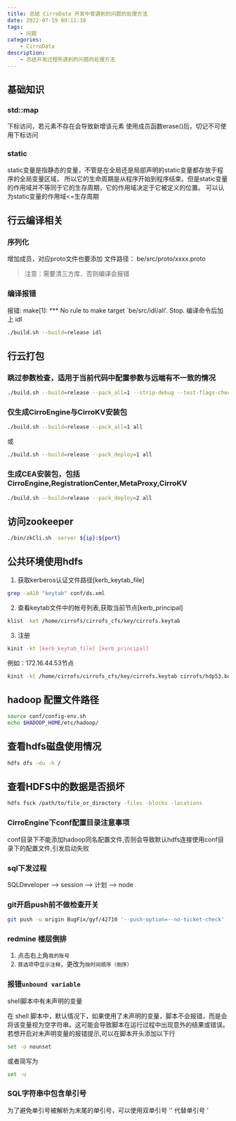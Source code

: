 ```yaml
---
title: 总结 CirroData 开发中曾遇到的问题的处理方法
date: 2022-07-19 09:11:18
tags:
    - 问题
categories:
    - CirroData
description:
    - 总结开发过程所遇到的问题的处理方法
---
```


## 基础知识

### std::map

下标访问，若元素不存在会导致新增该元素
使用成员函数erase()后，切记不可使用下标访问

### static

static变量是指静态的变量，不管是在全局还是局部声明的static变量都存放于程序的全局变量区域，
所以它的生命周期是从程序开始到程序结束。但是static变量的作用域并不等同于它的生存周期，它的作用域决定于它被定义的位置。
可以认为static变量的作用域<=生存周期

## 行云编译相关

### 序列化

增加成员，对应proto文件也要添加
文件路径： be/src/proto/xxxx.proto
> 注意：需要清三方库，否则编译会报错

### 编译报错

报错: make[1]: *** No rule to make target `be/src/idl/all'. Stop.
编译命令后加上 idl
``` bash
./build.sh --build=release idl
```

## 行云打包

### 跳过参数检查，适用于当前代码中配置参数与远端有不一致的情况

``` bash
./build.sh --build=release --pack_all=1 --strip-debug --test-flags-checking all
```

### 仅生成CirroEngine与CirroKV安装包

``` bash
./build.sh --build=release --pack_all=1 all
```

或

``` bash
./build.sh --build=release --pack_deploy=1 all
```

### 生成CEA安装包，包括CirroEngine,RegistrationCenter,MetaProxy,CirroKV

``` bash
./build.sh --build=release --pack_deploy=2 all
```

## 访问zookeeper

``` bash
./bin/zkCli.sh -server ${ip}:${port}
```

## 公共环境使用hdfs

1. 获取kerberos认证文件路径[kerb_keytab_file]

``` bash
grep -aA10 "keytab" conf/ds.xml
```

2. 查看keytab文件中的帐号列表,获取当前节点[kerb_principal]

``` bash
klist -ket /home/cirrofs/cirrofs_cfs/key/cirrofs.keytab
```

3. 注册

``` bash
kinit -kt [kerb_keytab_file] [kerb_principal]
```

例如：172.16.44.53节点

``` bash
kinit -kt /home/cirrofs/cirrofs_cfs/key/cirrofs.keytab cirrofs/hdp53.bonc.com@BONC4.COM
```

## hadoop 配置文件路径

``` bash
source conf/config-env.sh
echo $HADOOP_HOME/etc/hadoop/
```

## 查看hdfs磁盘使用情况

``` bash
hdfs dfs -du -h /
```

## 查看HDFS中的数据是否损坏

``` bash
hdfs fsck /path/to/file_or_directory -files -blocks -locations
```

### CirroEngine下conf配置目录注意事项

conf目录下不能添加hadoop同名配置文件,否则会导致默认hdfs连接使用conf目录下的配置文件,引发启动失败

### sql下发过程

SQLDeveloper --> session --> 计划 --> node

### git开启push前不做检查开关

``` bash
git push -u origin BugFix/gyf/42710 '--push-option=--no-ticket-check'
```

### redmine 楼层倒排

1. 点击右上角`我的账号`
2. `首选项`中`显示注释`，更改为`按时间顺序（倒序）`

### 报错`unbound variable`

shell脚本中有未声明的变量

在 shell 脚本中，默认情况下，如果使用了未声明的变量，脚本不会报错，而是会将该变量视为空字符串。这可能会导致脚本在运行过程中出现意外的结果或错误。
若想开启对未声明变量的报错提示,可以在脚本开头添加以下行

``` bash
set -o nounset
```

或者简写为

``` bash
set -u
```

### SQL字符串中包含单引号

为了避免单引号被解析为末尾的单引号，可以使用双单引号 '' 代替单引号 '
